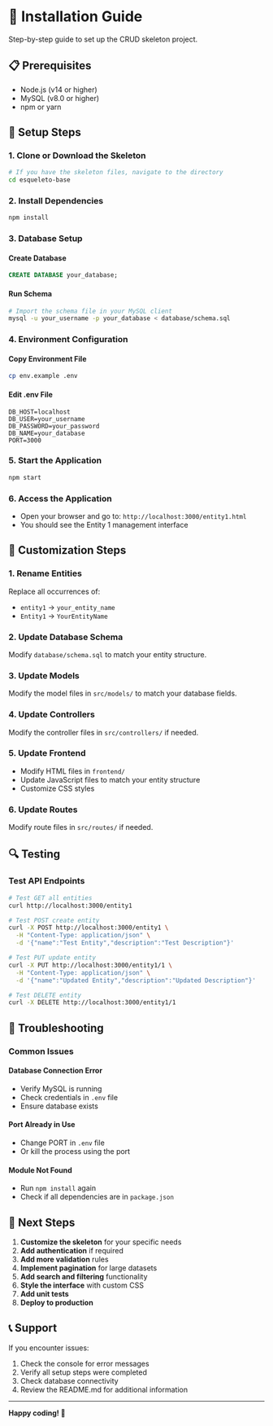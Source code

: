 # 🚀 Installation Guide

Step-by-step guide to set up the CRUD skeleton project.

## 📋 Prerequisites

- Node.js (v14 or higher)
- MySQL (v8.0 or higher)
- npm or yarn

## 🔧 Setup Steps

### 1. **Clone or Download the Skeleton**
```bash
# If you have the skeleton files, navigate to the directory
cd esqueleto-base
```

### 2. **Install Dependencies**
```bash
npm install
```

### 3. **Database Setup**

#### Create Database
```sql
CREATE DATABASE your_database;
```

#### Run Schema
```bash
# Import the schema file in your MySQL client
mysql -u your_username -p your_database < database/schema.sql
```

### 4. **Environment Configuration**

#### Copy Environment File
```bash
cp env.example .env
```

#### Edit .env File
```env
DB_HOST=localhost
DB_USER=your_username
DB_PASSWORD=your_password
DB_NAME=your_database
PORT=3000
```

### 5. **Start the Application**
```bash
npm start
```

### 6. **Access the Application**
- Open your browser and go to: `http://localhost:3000/entity1.html`
- You should see the Entity 1 management interface

## 🎯 Customization Steps

### 1. **Rename Entities**
Replace all occurrences of:
- `entity1` → `your_entity_name`
- `Entity1` → `YourEntityName`

### 2. **Update Database Schema**
Modify `database/schema.sql` to match your entity structure.

### 3. **Update Models**
Modify the model files in `src/models/` to match your database fields.

### 4. **Update Controllers**
Modify the controller files in `src/controllers/` if needed.

### 5. **Update Frontend**
- Modify HTML files in `frontend/`
- Update JavaScript files to match your entity structure
- Customize CSS styles

### 6. **Update Routes**
Modify route files in `src/routes/` if needed.

## 🔍 Testing

### Test API Endpoints
```bash
# Test GET all entities
curl http://localhost:3000/entity1

# Test POST create entity
curl -X POST http://localhost:3000/entity1 \
  -H "Content-Type: application/json" \
  -d '{"name":"Test Entity","description":"Test Description"}'

# Test PUT update entity
curl -X PUT http://localhost:3000/entity1/1 \
  -H "Content-Type: application/json" \
  -d '{"name":"Updated Entity","description":"Updated Description"}'

# Test DELETE entity
curl -X DELETE http://localhost:3000/entity1/1
```

## 🐛 Troubleshooting

### Common Issues

#### Database Connection Error
- Verify MySQL is running
- Check credentials in `.env` file
- Ensure database exists

#### Port Already in Use
- Change PORT in `.env` file
- Or kill the process using the port

#### Module Not Found
- Run `npm install` again
- Check if all dependencies are in `package.json`

## 📝 Next Steps

1. **Customize the skeleton** for your specific needs
2. **Add authentication** if required
3. **Add more validation** rules
4. **Implement pagination** for large datasets
5. **Add search and filtering** functionality
6. **Style the interface** with custom CSS
7. **Add unit tests**
8. **Deploy to production**

## 📞 Support

If you encounter issues:
1. Check the console for error messages
2. Verify all setup steps were completed
3. Check database connectivity
4. Review the README.md for additional information

---

**Happy coding! 🎉**
